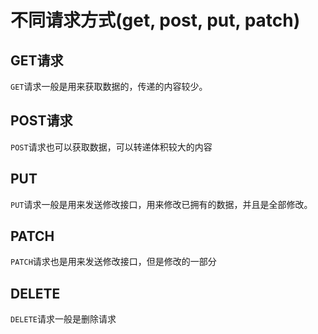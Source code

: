 # 不同请求方式(get, post, put, patch)



## GET请求

`GET`请求一般是用来获取数据的，传递的内容较少。



## POST请求

`POST`请求也可以获取数据，可以转递体积较大的内容



## PUT

`PUT`请求一般是用来发送修改接口，用来修改已拥有的数据，并且是全部修改。



## PATCH

`PATCH`请求也是用来发送修改接口，但是修改的一部分



## DELETE

`DELETE`请求一般是删除请求